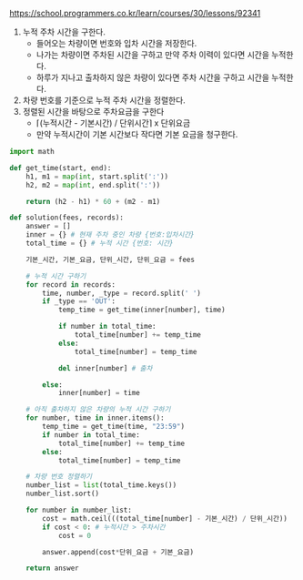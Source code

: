 https://school.programmers.co.kr/learn/courses/30/lessons/92341

1. 누적 주차 시간을 구한다.
   - 들어오는 차량이면 번호와 입차 시간을 저장한다.
   - 나가는 차량이면 주차된 시간을 구하고 만약 주차 이력이 있다면 시간을 누적한다.
   - 하루가 지나고 출차하지 않은 차량이 있다면 주차 시간을 구하고 시간을 누적한다.
2. 차량 번호를 기준으로 누적 주차 시간을 정렬한다.
3. 정렬된 시간을 바탕으로 주차요금을 구한다
   - ⌈(누적시간 - 기본시간) / 단위시간⌉ x 단위요금
   - 만약 누적시간이 기본 시간보다 작다면 기본 요금을 청구한다.

```python
import math

def get_time(start, end):
    h1, m1 = map(int, start.split(':'))
    h2, m2 = map(int, end.split(':'))

    return (h2 - h1) * 60 + (m2 - m1)

def solution(fees, records):
    answer = []
    inner = {} # 현재 주차 중인 차량 {번호:입차시간}
    total_time = {} # 누적 시간 {번호: 시간}

    기본_시간, 기본_요금, 단위_시간, 단위_요금 = fees

    # 누적 시간 구하기
    for record in records:
        time, number, _type = record.split(' ')
        if _type == 'OUT':
            temp_time = get_time(inner[number], time)

            if number in total_time:
                total_time[number] += temp_time
            else:
                total_time[number] = temp_time

            del inner[number] # 출차

        else:
            inner[number] = time

    # 아직 출차하지 않은 차량의 누적 시간 구하기
    for number, time in inner.items():
        temp_time = get_time(time, "23:59")
        if number in total_time:
            total_time[number] += temp_time
        else:
            total_time[number] = temp_time

    # 차량 번호 정렬하기
    number_list = list(total_time.keys())
    number_list.sort()

    for number in number_list:
        cost = math.ceil(((total_time[number] - 기본_시간) / 단위_시간))
        if cost < 0: # 누적시간 > 주차시간
            cost = 0

        answer.append(cost*단위_요금 + 기본_요금)

    return answer
```
